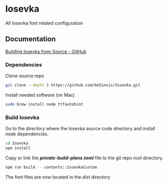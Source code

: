 # Iosevka

All Iosevka font related configuration

## Documentation

[Building Iosevka from Source - GitHub](https://github.com/be5invis/Iosevka/blob/main/doc/custom-build.md)

### Dependencies

Clone source repo

```sh
git clone --depth 1 https://github.com/be5invis/Iosevka.git
```

Install needed software (on Mac)

```sh
sudo brew install node ttfautohint
```

### Build Iosevka

Go to the directory where the Iosevka source code directory and install _node_ dependencies.

```sh
cd Iosevka
npm install
```

Copy or link the **_private-build-plans.toml_** file to the git repo root directory.

```sh
npm run build -- contents::IosevkaCustom
```

The font files are now located in the _dist_ directory
